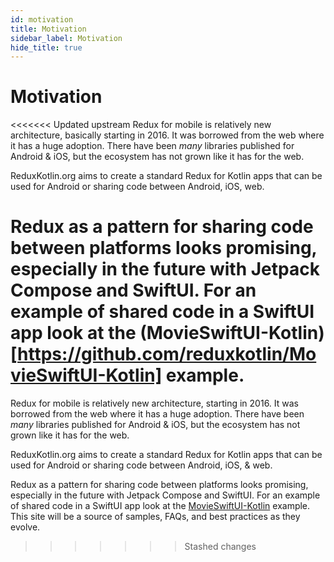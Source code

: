 ```yaml
---
id: motivation
title: Motivation
sidebar_label: Motivation
hide_title: true
---
```


# Motivation

<<<<<<< Updated upstream
Redux for mobile is relatively new architecture, basically starting in 2016. It was borrowed from
the web where it has a huge adoption. There have been _many_ libraries published for Android & iOS,
but the ecosystem has not grown like it has for the web.

ReduxKotlin.org aims to create a standard Redux for Kotlin apps that can be used for Android or
sharing code between Android, iOS, web.

Redux as a pattern for sharing code between platforms looks promising, especially in the future with
Jetpack Compose and SwiftUI. For an example of shared code in a SwiftUI app look at the
(MovieSwiftUI-Kotlin)[https://github.com/reduxkotlin/MovieSwiftUI-Kotlin] example.
=======
Redux for mobile is relatively new architecture, starting in 2016.  It was borrowed from the web where it has a huge adoption.  There have been _many_ libraries published for Android & iOS, but the ecosystem has not grown like it has for the web.  

ReduxKotlin.org aims to create a standard Redux for Kotlin apps that can be used for Android or sharing code between Android, iOS, & web.  

Redux as a pattern for sharing code between platforms looks promising, especially in the future with Jetpack Compose and SwiftUI.  For an example of shared code in a SwiftUI app look at the [MovieSwiftUI-Kotlin](https://github.com/reduxkotlin/MovieSwiftUI-Kotlin) example.  This site will be a source of samples, FAQs, and best practices as they evolve.
>>>>>>> Stashed changes

